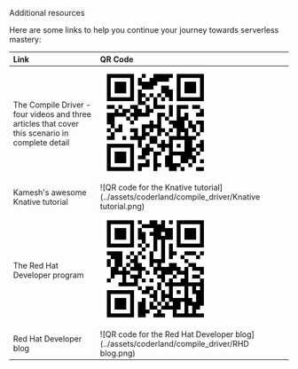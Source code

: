 Additional resources

Here are some links to help you continue your journey towards serverless mastery: 

| Link | QR Code |
| :---         | :---    |
| The Compile Driver - four videos and three articles that cover this scenario in complete detail | ![QR code for the Compile Driver](../assets/coderland/compile_driver/Coderland.png) |
| Kamesh's awesome Knative tutorial | ![QR code for the Knative tutorial](../assets/coderland/compile_driver/Knative tutorial.png) |
| The Red Hat Developer program | ![QR code for the Red Hat Developer program](../assets/coderland/compile_driver/RHD.png) |
| Red Hat Developer blog | ![QR code for the Red Hat Developer blog](../assets/coderland/compile_driver/RHD blog.png) |
